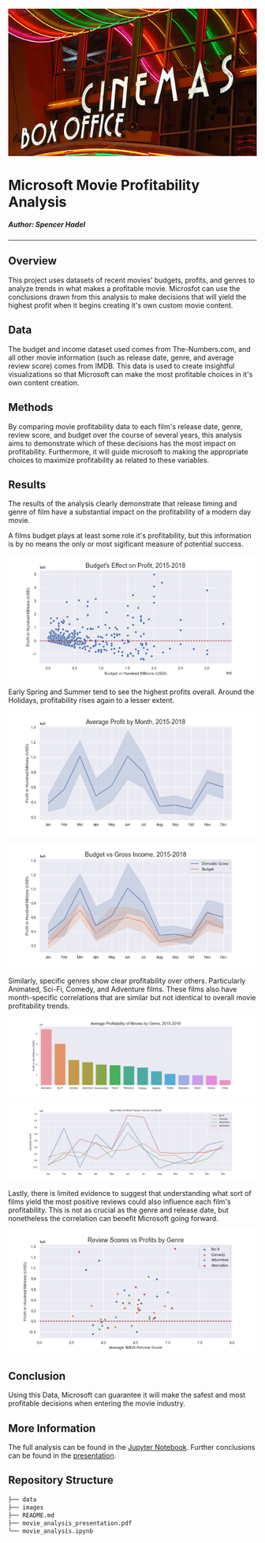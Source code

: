 
![](images/title_graphic.jpg)

# Microsoft Movie Profitability Analysis

##### Author: Spencer Hadel
***

## Overview
This project uses datasets of recent movies' budgets, profits, and genres to analyze trends in what makes a profitable movie. Microsfot can use the conclusions drawn from this analysis to make decisions that will yield the highest profit when it begins creating it's own custom movie content.


## Data
The budget and income dataset used comes from The-Numbers.com, and all other movie information (such as release date, genre, and average review score) comes from IMDB. This data is used to create insightful visualizations so that Microsoft can make the most profitable choices in it's own content creation.


## Methods
By comparing movie profitability data to each film's release date, genre, review score, and budget over the course of several years, this analysis aims to demonstrate which of these decisions has the most impact on profitability. Furthermore, it will guide microsoft to making the appropriate choices to maximize profitability as related to these variables.


## Results
The results of the analysis clearly demonstrate that release timing and genre of film have a substantial impact on the profitability of a modern day movie. 

A films budget plays at least some role it's profitability, but this information is by no means the only or most sigificant measure of potential success.

![](./images/budget_vs_profit_scatter.png)

Early Spring and Summer tend to see the highest profits overall. Around the Holidays, profitability rises again to a lesser extent.

![](./images/avg_prof_by_month.png)

![](./images/avg_budget_vs_gross_by_month.png)

Similarly, specific genres show clear profitability over others. Particularly Animated, Sci-Fi, Comedy, and Adventure films. These films also have month-specific correlations that are similar but not identical to overall movie profitability trends.

![](./images/profit_by_genre.png)

![](./images/profit_genre_monthly.png)

Lastly, there is limited evidence to suggest that understanding what sort of films yield the most positive reviews could also influence each film's profitability. This is not as crucial as the genre and release date, but nonetheless the correlation can benefit Microsoft going forward.

![](./images/reviews_vs_profits_top_genres.png)


## Conclusion
Using this Data, Microsoft can guarantee it will make the safest and most profitable decisions when entering the movie industry.


## More Information
The full analysis can be found in the [Jupyter Notebook](./movie_analysis.ipynb). Further conclusions can be found in the [presentation](./movie_analysis_presentation.pdf).

## Repository Structure

```
├── data
├── images
├── README.md
├── movie_analysis_presentation.pdf
└── movie_analysis.ipynb
```
